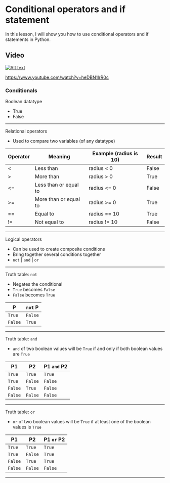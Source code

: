 # Conditional operators and if statement

In this lesson, I will show you how to use conditional operators and if statements in Python.

## Video
[![Alt text](https://img.youtube.com/vi/heDBN1lrR0c/hqdefault.jpg)](https://www.youtube.com/watch?v=heDBN1lrR0c)

https://www.youtube.com/watch?v=heDBN1lrR0c

### Conditionals
Boolean datatype
- True
- False

---

Relational operators

- Used to compare two variables (of any datatype)

|Operator|Meaning|Example (radius is 10)|Result|
|---|---|---|---|
|<|Less than|radius < 0|False|
|>|More than|radius > 0|True|
|<=|Less than or equal to|radius <= 0|False|
|>=|More than or equal to|radius >= 0|True|
|==|Equal to|radius == 10|True|
|!=|Not equal to|radius != 10|False|

---

Logical operators

- Can be used to create composite conditions
- Bring together several conditions together
- `not` | `and` | `or`

---

Truth table: `not`

- Negates the conditional
- `True` becomes `False`
- `False` becomes `True`

|P|`not` P|
|---|---|
|`True`|`False`|
|`False`|`True`|

---

Truth table: `and`

- `and` of two boolean values will be `True` if and only if both boolean values are `True`

|P1|P2|P1 `and` P2|
|---|---|---|
|`True`|`True`|`True`|
|`True`|`False`|`False`|
|`False`|`True`|`False`|
|`False`|`False`|`False`|

---

Truth table: `or`

- `or` of two boolean values will be `True` if at least one of the boolean values is `True`

|P1|P2|P1 `or` P2|
|---|---|---|
|`True`|`True`|`True`|
|`True`|`False`|`True`|
|`False`|`True`|`True`|
|`False`|`False`|`False`|

---
